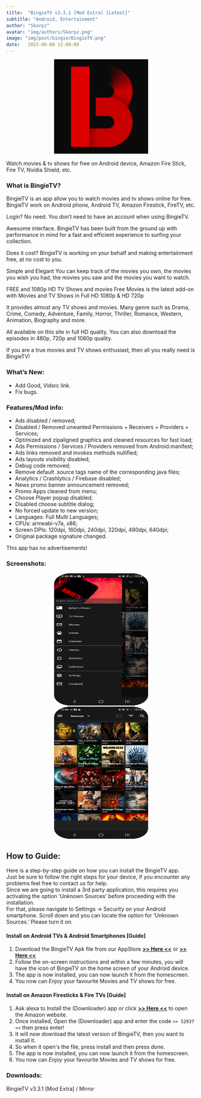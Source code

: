 ```yaml
---
title:  "BingieTV v3.3.1 [Mod Extra] [Latest]"
subtitle: "Android, Entertainment"
author: "Skorpz"
avatar: "img/authors/Skorpz.png"
image: "img/post/bingie/BingieTV.png"
date:   2022-06-08 12:00:00
---
```


<div style="text-align: center"><img src="img/post/bingie/BingieTV.png" width="250" height="250" /></div>

Watch movies & tv shows for free on Android device, Amazon Fire Stick, Fire TV, Nvidia Shield, etc.

### What is BingieTV?

BingieTV is an app allow you to watch movies and tv shows online for free. BingieTV work on Android phone, Android TV, Amazon Firestick, FireTV, etc.

Login? No need.
You don’t need to have an account when using BingieTV.

Awesome interface.
BingieTV has been built from the ground up with performance in mind for a fast and efficient experience to surfing your collection.

Does it cost?
BingieTV is working on your behalf and making entertainment free, at no cost to you.

Simple and Elegant
You can keep track of the movies you own, the movies you wish you had, the movies you saw and the movies you want to watch.

FREE and 1080p HD TV Shows and movies
Free Movies is the latest add-on with Movies and TV Shows in Full HD 1080p & HD 720p

It provides almost any TV shows and movies.
Many genre such as Drama, Crime, Comedy, Adventure, Family, Horror, Thriller, Romance, Western, Animation, Biography and more.

All available on this site in full HD quality.
You can also download the episodes in 480p, 720p and 1080p quality.

If you are a true movies and TV shows enthusiast, then all you really need is BingieTV!

### What’s New:
- Add Good, Vidsrc link.
- Fix bugs.

### Features/Mod info:

- Ads disabled / removed;
- Disabled / Removed unwanted Permissions + Receivers + Providers + Services;
- Optimized and zipaligned graphics and cleaned resources for fast load;
- Ads Permissions / Services / Providers removed from Android.manifest;
- Ads links removed and invokes methods nullified;
- Ads layouts visibility disabled;
- Debug code removed;
- Remove default .source tags name of the corresponding java files;
- Analytics / Crashlytics / Firebase disabled;
- News promo banner announcement removed;
- Promo Apps cleaned from menu;
- Choose Player popup disabled;
- Disabled choose subtitle dialog;
- No forced update to new version;
- Languages: Full Multi Languages;
- CPUs: armeabi-v7a, x86;
- Screen DPIs: 120dpi, 160dpi, 240dpi, 320dpi, 480dpi, 640dpi;
- Original package signature changed.

This app has no advertisements!

### Screenshots:

<div style="text-align: center"><img src="img/post/bingie/Bingie-Screenshot-1.png" width="250" height="350" /></div>

<div style="text-align: center"><img src="img/post/bingie/Bingie-Screenshot-2.png" width="250" height="350" /></div>


## How to Guide:
<p>Here is a step-by-step guide on how you can install the BingieTV app.
<br>
Just be sure to follow the right steps for your device, if you encounter any problems feel free to contact us for help.
<br>
Since we are going to install a 3rd party application, this requires you activating the option ‘Unknown Sources’ before proceeding with the installation.
<br>
For that, please navigate to Settings -> Security on your Android smartphone. Scroll down and you can locate the option for ‘Unknown Sources.’ Please turn it on.
</p>


#### Install on Android TVs & Android Smartphones [Guide]

1. Download the BingieTV Apk file from our AppStore [**>> Here <<**](https://github.com/TeamSkorpz/drumset/releases/download/2.1.2/BingieTV.apk) or [**>> Here <<**](https://github.com/TeamSkorpz/drumset/releases/download/2.1.2/BingieTV.apk) 
2. Follow the on-screen instructions and within a few minutes, you will have the icon of BingieTV on the home screen of your Android device.
3. The app is now installed, you can now launch it from the homescreen.
4. You now can *Enjoy* your favourite Movies and TV shows for free.

#### Install on Amazon Firesticks & Fire TVs [Guide]

1. Ask alexa to Install the (Downloader) app or click [**>> Here <<**](https://amzn.to/3oIIJhM) to open the Amazon website.
2. Once installed, Open the (Downloader) app and enter the code `>> 52937 <<` then press enter!
3. It will now download the latest version of BingieTV, then you want to install it.
4. So when it open's the file, press install and then press done.
5. The app is now installed, you can now launch it from the homescreen.
6. You now can *Enjoy* your favourite Movies and TV shows for free.


### Downloads:

BingieTV v3.3.1 [Mod Extra] / Mirror
